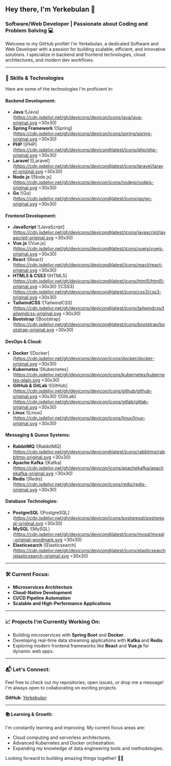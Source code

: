 ## Hey there, I'm Yerkebulan 👋

### Software/Web Developer | Passionate about Coding and Problem Solving 💻

Welcome to my GitHub profile! I'm Yerkebulan, a dedicated Software and Web Developer with a passion for building scalable, efficient, and innovative solutions. I specialize in backend and frontend technologies, cloud architectures, and modern dev workflows.

---

### 🚀 **Skills & Technologies**
Here are some of the technologies I'm proficient in:

#### Backend Development:
- **Java** ![Java](https://cdn.jsdelivr.net/gh/devicons/devicon/icons/java/java-original.svg =30x30)
- **Spring Framework** ![Spring](https://cdn.jsdelivr.net/gh/devicons/devicon/icons/spring/spring-original.svg =30x30)
- **PHP** ![PHP](https://cdn.jsdelivr.net/gh/devicons/devicon@latest/icons/php/php-original.svg =30x30)
- **Laravel** ![Laravel](https://cdn.jsdelivr.net/gh/devicons/devicon@latest/icons/laravel/laravel-original.svg =30x30)
- **Node.js** ![Node.js](https://cdn.jsdelivr.net/gh/devicons/devicon/icons/nodejs/nodejs-original.svg =30x30)
- **Go** ![Go](https://cdn.jsdelivr.net/gh/devicons/devicon@latest/icons/go/go-original.svg =30x30)
  
#### Frontend Development:
- **JavaScript** ![JavaScript](https://cdn.jsdelivr.net/gh/devicons/devicon@latest/icons/javascript/javascript-original.svg =30x30)
- **Vue.js** ![Vue.js](https://cdn.jsdelivr.net/gh/devicons/devicon@latest/icons/vuejs/vuejs-original.svg =30x30)
- **React** ![React](https://cdn.jsdelivr.net/gh/devicons/devicon@latest/icons/react/react-original.svg =30x30)
- **HTML5 & CSS3** ![HTML5](https://cdn.jsdelivr.net/gh/devicons/devicon@latest/icons/html5/html5-original.svg =30x30) ![CSS3](https://cdn.jsdelivr.net/gh/devicons/devicon@latest/icons/css3/css3-original.svg =30x30)
- **TailwindCSS** ![TailwindCSS](https://cdn.jsdelivr.net/gh/devicons/devicon@latest/icons/tailwindcss/tailwindcss-original.svg =30x30)
- **Bootstrap** ![Bootstrap](https://cdn.jsdelivr.net/gh/devicons/devicon@latest/icons/bootstrap/bootstrap-original.svg =30x30)

#### DevOps & Cloud:
- **Docker** ![Docker](https://cdn.jsdelivr.net/gh/devicons/devicon/icons/docker/docker-original.svg =30x30)
- **Kubernetes** ![Kubernetes](https://cdn.jsdelivr.net/gh/devicons/devicon/icons/kubernetes/kubernetes-plain.svg =30x30)
- **GitHub & GitLab** ![GitHub](https://cdn.jsdelivr.net/gh/devicons/devicon/icons/github/github-original.svg =30x30) ![GitLab](https://cdn.jsdelivr.net/gh/devicons/devicon/icons/gitlab/gitlab-original.svg =30x30)
- **Linux** ![Linux](https://cdn.jsdelivr.net/gh/devicons/devicon/icons/linux/linux-original.svg =30x30)
  
#### Messaging & Queue Systems:
- **RabbitMQ** ![RabbitMQ](https://cdn.jsdelivr.net/gh/devicons/devicon@latest/icons/rabbitmq/rabbitmq-original.svg =30x30)
- **Apache Kafka** ![Kafka](https://cdn.jsdelivr.net/gh/devicons/devicon/icons/apachekafka/apachekafka-original.svg =30x30)
- **Redis** ![Redis](https://cdn.jsdelivr.net/gh/devicons/devicon/icons/redis/redis-original.svg =30x30)

#### Database Technologies:
- **PostgreSQL** ![PostgreSQL](https://cdn.jsdelivr.net/gh/devicons/devicon/icons/postgresql/postgresql-original.svg =30x30)
- **MySQL** ![MySQL](https://cdn.jsdelivr.net/gh/devicons/devicon@latest/icons/mysql/mysql-original-wordmark.svg =30x30)
- **Elasticsearch** ![Elasticsearch](https://cdn.jsdelivr.net/gh/devicons/devicon@latest/icons/elasticsearch/elasticsearch-original.svg =30x30)

---

### 🛠 **Current Focus**:
- **Microservices Architecture**
- **Cloud-Native Development**
- **CI/CD Pipeline Automation**
- **Scalable and High-Performance Applications**

---

### 📈 **Projects I'm Currently Working On**:
- Building microservices with **Spring Boot** and **Docker**.
- Developing real-time data streaming applications with **Kafka** and **Redis**.
- Exploring modern frontend frameworks like **React** and **Vue.js** for dynamic web apps.

---

### 📬 **Let's Connect**:
Feel free to check out my repositories, open issues, or drop me a message! I'm always open to collaborating on exciting projects.

**GitHub**: [Yerkebulan](https://github.com/Yerkebulan)

---

#### 📚 **Learning & Growth**:
I'm constantly learning and improving. My current focus areas are:
- Cloud computing and serverless architectures.
- Advanced Kubernetes and Docker orchestration.
- Expanding my knowledge of data engineering tools and methodologies.

Looking forward to building amazing things together! 👨‍💻
